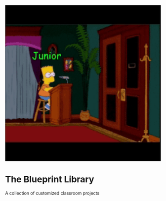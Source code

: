<div align="center">
  <img src="./readme_src/media/githubgif0.gif" width="700">
</div>

# The Blueprint Library
A collection of customized classroom projects
